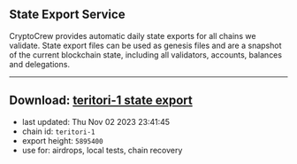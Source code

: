 ## State Export Service
CryptoCrew provides automatic daily state exports for all chains we validate. State export files can be used as genesis files and are a snapshot of the current blockchain state, including all validators, accounts, balances and delegations.

---
**Download: [teritori-1 state export](https://dl.ccvalidators.com/SERVICE/teritori/teritori-1_export_5895400.json)**
---

- last updated: Thu Nov 02 2023 23:41:45
- chain id: `teritori-1`
- export height: `5895400`
- use for: airdrops, local tests, chain recovery
